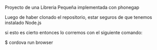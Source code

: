 Proyecto de una Libreria Pequeña implementada con phonegap

Luego de haber clonado el repositorio, estar seguros de que tenemos instalado Node.js

si esto es cierto entonces lo corremos con el siguiente comando:

$ cordova run browser